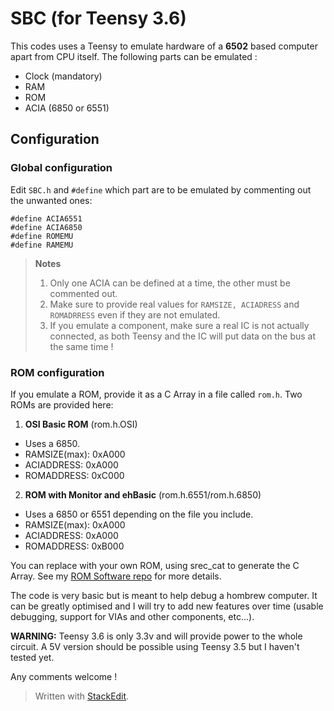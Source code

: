 # SBC (for Teensy 3.6)

This codes uses a Teensy to emulate hardware of a **6502** based computer apart from CPU itself.
The following parts can be emulated :

 - Clock (mandatory)
 - RAM 
 - ROM 
 - ACIA (6850 or 6551)

## Configuration

### Global configuration
Edit `SBC.h` and `#define` which part are to be emulated by commenting out the unwanted ones: 

    #define ACIA6551
    #define ACIA6850
    #define ROMEMU
    #define RAMEMU

> **Notes**
> 1. Only one ACIA can be defined at a time, the other must be commented out.
> 2. Make sure to provide real values for `RAMSIZE, ACIADRESS` and `ROMADRRESS` even if they are not emulated. 
> 3. If you emulate a component, make sure a real IC is not actually connected, as both Teensy and the IC will put data on the bus at the same time !

### ROM configuration
If you emulate a ROM, provide it as a C Array in a file called `rom.h`. Two ROMs are provided here:

1. **OSI Basic ROM** (rom.h.OSI)
- Uses a 6850.
- RAMSIZE(max): 		0xA000
- ACIADDRESS: 0xA000
- ROMADDRESS: 0xC000

2. **ROM with Monitor and ehBasic** (rom.h.6551/rom.h.6850)
- Uses a 6850 or 6551 depending on the file you include.
- RAMSIZE(max): 0xA000
- ACIADDRESS: 0xA000
- ROMADDRESS: 0xB000

You can replace with your own ROM, using srec_cat to generate the C Array. See my [ROM Software repo](https://github.com/olivierjan/ROM-software-for-6502-SBC) for more details. 

The code is very basic but is meant to help debug a hombrew computer. It can be greatly optimised and I will try to add new features over time (usable debugging, support for VIAs and other components, etc...).

**WARNING:** Teensy 3.6 is only 3.3v and will provide power to the whole circuit. A 5V version should be possible using Teensy 3.5 but I haven't tested yet. 

Any comments welcome !


> Written with [StackEdit](https://stackedit.io/).
